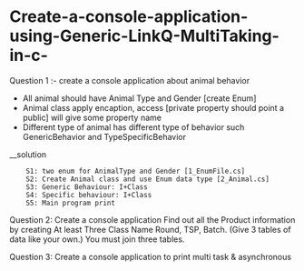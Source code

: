 # Create-a-console-application-using-Generic-LinkQ-MultiTaking-in-c-

Question 1 :- create a console application about animal behavior
- All animal should have Animal Type and Gender [create Enum]
- Animal class apply encaption, access [private property should point a public]
will give some property name
- Different type of animal has different type of behavior such GenericBehavior and TypeSpecificBehavior

__solution

        S1: two enum for AnimalType and Gender [1_EnumFile.cs]
        S2: Create Animal class and use Enum data type [2_Animal.cs]
        S3: Generic Behaviour: I+Class
        S4: Specific behaviour: I+Class
        S5: Main program print

Question 2: Create a console application Find out all the Product information by creating At least Three Class Name Round,
TSP, Batch. (Give 3 tables of data like your own.) You must join three tables.

Question 3: Create a console application to print multi task & asynchronous
